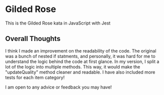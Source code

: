 # Gilded Rose

This is the Gilded Rose kata in JavaScript with Jest

## Overall Thoughts

I think I made an improvement on the readability of the code. The original was a bunch of nested if statments, and personally, it was hard for me to 
understand the logic behind the code at first glance. In my version, I split a lot of the logic into multiple methods. This way, it would make the "updateQuality"
method cleaner and readable. I have also included more tests for each item category!

I am open to any advice or feedback you may have!

